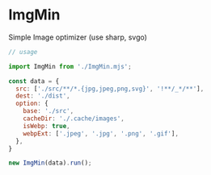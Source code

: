 # ImgMin

Simple Image optimizer (use sharp, svgo)

```js
// usage

import ImgMin from './ImgMin.mjs';

const data = {
  src: ['./src/**/*.{jpg,jpeg,png,svg}', '!**/_*/**'],
  dest: './dist',
  option: {
    base: './src',
    cacheDir: './.cache/images',
    isWebp: true,
    webpExt: ['.jpeg', '.jpg', '.png', '.gif'],
  },
}

new ImgMin(data).run();

```
